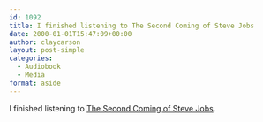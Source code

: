 ```yaml
---
id: 1092
title: I finished listening to The Second Coming of Steve Jobs
date: 2000-01-01T15:47:09+00:00
author: claycarson
layout: post-simple
categories: 
  - Audiobook
  - Media
format: aside
---
```

I finished listening to [The Second Coming of Steve Jobs](http://amazon.com/exec/obidos/ASIN/0767904338/claycarson0c-20).<!--more-->